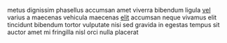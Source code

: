 metus dignissim phasellus accumsan amet viverra bibendum ligula
[vel](generated_webpages/sapien.md) varius a maecenas vehicula maecenas
[elit](generated_webpages/felis3.md) accumsan neque vivamus elit tincidunt
bibendum tortor vulputate nisi sed gravida in egestas tempus sit auctor amet mi
fringilla nisl orci nulla placerat